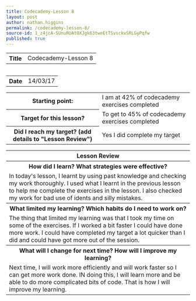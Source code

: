 ```yaml
---
title: Codecademy-Lesson 8
layout: post
author: nathan.higgins
permalink: /codecademy-lesson-8/
source-id: 1_z4jcA-SUnuRUAtOXJgk63tweEtTSvsckvSRLGyPqfw
published: true
---
```

<table>
  <tr>
    <th>Title</th>
    <td>Codecademy-Lesson 8</td>
  <tr>
<table>

<table>
  <tr>
    <th>Date</th>
    <td>14/03/17</td>
  </tr>
</table>


<table>
  <tr>
    <th>Starting point:</th>
    <td>I am at 42% of codecademy exercises completed</td>
  </tr>
  <tr>
    <th>Target for this lesson?</th>
    <td>To get to 45% of codecademy exercises completed</td>
  </tr>
  <tr>
    <th>Did I reach my target? 
(add details to "Lesson Review")</th>
    <td> Yes I did complete my target</td>
  </tr>
</table>


<table>
  <tr>
    <th>Lesson Review</th>
  </tr>
  <tr>
    <th>How did I learn? What strategies were effective? </th>
  </tr>
  <tr>
    <td>In today's lesson, I learnt by using past knowledge and checking my work thoroughly. I used what I learnt in the previous lesson to help me complete the exercises in the lesson. I also checked my work for bad use of idents and silly mistakes.</td>
  </tr>
  <tr>
    <th>What limited my learning? Which habits do I need to work on? </th>
  </tr>
  <tr>
    <td>The thing that limited my learning was that I took my time on some of the exercises. If I worked a bit faster I could have done more work. I could have completed my target a lot quicker than I did and could have got more out of the session.</td>
  </tr>
  <tr>
    <th>What will I change for next time? How will I improve my learning?</th>
  </tr>
  <tr>
    <td>Next time, I will work more efficiently and will work faster so I can get more work done. IN doing this, I will learn more and be able to do more complicated bits of code. That is how I will improve my learning.</td>
  </tr>
</table>



